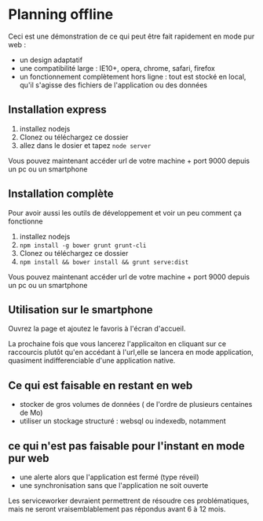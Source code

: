 # Planning offline
Ceci est une démonstration  de ce qui peut être fait rapidement en mode pur web : 

 * un design adaptatif 
 * une compatibilité large : IE10+, opera, chrome, safari, firefox
 * un fonctionnement complètement hors ligne : tout est stocké en local, qu'il s'agisse des fichiers de l'application ou des données
 
## Installation express

 1. installez nodejs
 3.  Clonez ou téléchargez ce dossier
 4. allez dans le dosier et tapez `node server`

 Vous pouvez maintenant accéder url de votre machine + port 9000 depuis un pc ou un smartphone
## Installation complète
Pour avoir aussi les outils de développement et voir un peu comment ça fonctionne
  
 1. installez nodejs
 2. `npm install -g bower grunt grunt-cli`
 3.  Clonez ou téléchargez ce dossier
 4. `npm install && bower install && grunt serve:dist`

 Vous pouvez maintenant accéder url de votre machine + port 9000 depuis un pc ou un smartphone
 
 
## Utilisation sur le smartphone
Ouvrez la page et ajoutez le favoris à l'écran d'accueil. 

La prochaine fois que vous lancerez l'applicaiton en cliquant sur ce raccourcis plutôt qu'en accédant à l'url,elle se lancera en mode application, quasiment indifferenciable d'une application native.

## Ce qui est faisable en restant en web
* stocker de gros volumes de données ( de l'ordre de plusieurs centaines de Mo)
* utiliser un stockage structuré : websql ou indexedb, notamment

## ce qui n'est pas faisable pour l'instant en mode pur web
* une alerte alors que l'application est fermé (type réveil)
* une synchronisation sans que l'application ne soit ouverte

Les serviceworker devraient permettrent de résoudre ces problématiques, mais ne seront vraisemblablement pas répondus avant 6 à 12 mois.
